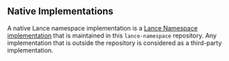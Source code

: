 ## Native Implementations

A native Lance namespace implementation is a [Lance Namespace implementation](../spec.md#namespace-implementations) 
that is maintained in this `lance-namespace` repository.
Any implementation that is outside the repository is considered as a third-party implementation.